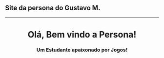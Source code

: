 ## Site da persona do Gustavo M.

---

<h1 align="center">Olá, Bem vindo a Persona! </h1>
<h3 align="center">Um Estudante apaixonado por Jogos!</h3>

